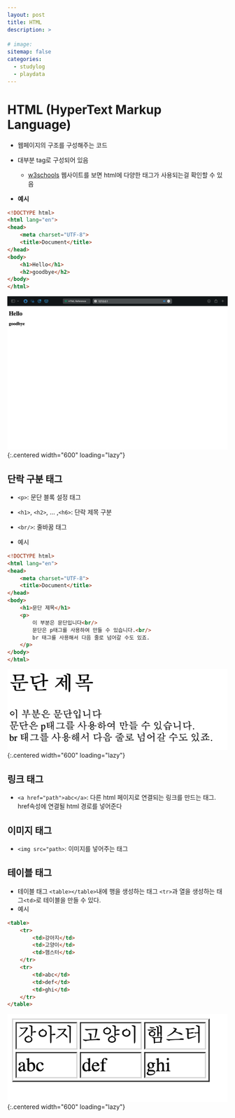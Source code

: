 ```yaml
---
layout: post
title: HTML
description: >
    
# image: 
sitemap: false
categories:
  - studylog
  - playdata
---
```


# HTML (HyperText Markup Language)
- 웹페이지의 구조를 구성해주는 코드
- 대부분 tag로 구성되어 있음
  - [w3schools](https://www.w3schools.com/tags/ref_byfunc.asp) 웹사이트를 보면 html에 다양한 태그가 사용되는걸 확인할 수 있음

- **예시**

```html
<!DOCTYPE html>
<html lang="en">
<head>
    <meta charset="UTF-8">
    <title>Document</title>
</head>
<body>
    <h1>Hello</h1>
    <h2>goodbye</h2>
</body>
</html>
```

![html_ex](../../../assets/img/PlayDataNote/html_example.png){:.centered width="600" loading="lazy"}

## 단락 구분 태그
- `<p>`: 문단 블록 설정 태그
- `<h1>`, `<h2>`, ... ,`<h6>`: 단락 제목 구분  
- `<br/>`: 줄바꿈 태그

- 예시

```html
<!DOCTYPE html>
<html lang="en">
<head>
    <meta charset="UTF-8">
    <title>Document</title>
</head>
<body>
    <h1>문단 제목</h1>
    <p>
        이 부분은 문단입니다<br/>
        문단은 p태그를 사용하여 만들 수 있습니다.<br/>
        br 태그를 사용해서 다음 줄로 넘어갈 수도 있죠.
    </p>
</body>
</html>
```

![h1tag](../../../assets/img/PlayDataNote/h1html.png){:.centered width="600" loading="lazy"}

## 링크 태그
- `<a href="path">abc</a>`: 다른 html 페이지로 연결되는 링크를 만드는 태그. href속성에 연결될 html 경로를 넣어준다

## 이미지 태그
- `<img src="path>`: 이미지를 넣어주는 태그

## 테이블 태그
- 테이블 태그 `<table></table>`내에 행을 생성하는 태그 `<tr>`과 열을 생성하는 태그`<td>`로 테이블을 만들 수 있다.
- 예시

```html
<table>
    <tr>
        <td>강아지</td>
        <td>고양이</td>
        <td>햄스터</td>
    </tr>
    <tr>
        <td>abc</td>
        <td>def</td>
        <td>ghi</td>
    </tr>
</table>
```

![htmltable](../../../assets/img/PlayDataNote/htmltable.png){:.centered width="600" loading="lazy"}

